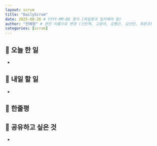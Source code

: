 ```yaml
---
layout: scrum
title: "DailyScrum"
date: 2025-08-26 # YYYY-MM-DD 형식 (파일명과 일치해야 함)
author: "전예원" # 본인 이름으로 변경 (신민혁, 고윤아, 김병곤, 김선민, 최문규)
categories: [scrum]
---
```


## 📝 오늘 한 일

- 

## 🎯 내일 할 일

- 

## 💭 한줄평



## 🔗 공유하고 싶은 것
- 


